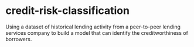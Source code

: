 # credit-risk-classification
Using a dataset of historical lending activity from a peer-to-peer lending services company to build a model that can identify the creditworthiness of borrowers.
